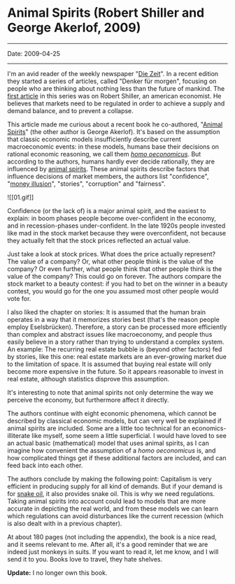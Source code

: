 # Animal Spirits (Robert Shiller and George Akerlof, 2009)

----

Date: 2009-04-25

----

I'm an avid reader of the weekly newspaper "[Die Zeit](http://www.zeit.de/index)". In a recent edition they started a series of articles, called "Denker für morgen", focusing on people who are thinking about nothing less than the future of mankind. The [first article](http://www.zeit.de/2009/15/PD-Shiller?page=1) in this series was on Robert Shiller, an american economist. He believes that markets need to be regulated in order to achieve a supply and demand balance, and to prevent a collapse.

This article made me curious about a recent book he co-authored, "[Animal Spirits](http://www.amazon.de/gp/product/0691142335?ie=UTF8&tag=dieanachrhalb-21&linkCode=as2&camp=1638&creative=19454&creativeASIN=0691142335)" (the other author is George Akerlof). It's based on the assumption that classic economic models insufficiently describe current macroeconomic events: in these models, humans base their decisions on rational economic reasoning, we call them _[homo oeconomicus](http://en.wikipedia.org/wiki/Homo_oeconomicus)_. But according to the authors, humans hardly ever decide rationally, they are influenced by [animal spirits](http://www.economist.com/research/Economics/alphabetic.cfm?letter=A#animalspirits). These animal spirits describe factors that influence decisions of market members, the authors list "confidence", "[money illusion](http://en.wikipedia.org/wiki/Money_illusion)", "stories", "corruption" and "fairness".

![[01.gif]]

Confidence (or the lack of) is a major animal spirit, and the easiest to explain: in boom phases people become over-confident in the economy, and in recession-phases under-confident. In the late 1920s people invested like mad in the stock market because they were overconfident, not because they actually felt that the stock prices reflected an actual value. 

Just take a look at stock prices. What does the price actually represent? The value of a company? Or, what other people think is the value of the company? Or even further, what people think that other people think is the value of the company? This could go on forever. The authors compare the stock market to a beauty contest: if you had to bet on the winner in a beauty contest, you would go for the one you assumed most other people would vote for.

I also liked the chapter on stories: It is assumed that the human brain operates in a way that it memorizes stories best (that's the reason people employ Eselsbrücken). Therefore, a story can be processed more efficiently than complex and abstract issues like macroeconomy, and people thus easily believe in a story rather than trying to understand a complex system. An example: The recurring real estate bubble is (beyond other factors) fed by stories, like this one: real estate markets are an ever-growing market due to the limitation of space. It is assumed that buying real estate will only become more expensive in the future. So it appears reasonable to invest in real estate, although statistics disprove this assumption.

It's interesting to note that animal spirits not only determine the way we perceive the economy, but furthermore affect it directly.

The authors continue with eight economic phenomena, which cannot be described by classical economic models, but can very well be explained if animal spirits are included. Some are a little too technical for an economics-illiterate like myself, some seem a little superficial. I would have loved to see an actual basic (mathematical) model that uses animal spirits, as I can imagine how convenient the assumption of a _homo oeconomicus_ is, and how complicated things get if these additional factors are included, and can feed back into each other.

The authors conclude by making the following point: Capitalism is very efficient in producing supply for all kind of demands. But if your demand is for [snake oil](http://en.wikipedia.org/wiki/Snake_oil), it also provides snake oil. This is why we need regulations. Taking animal spirits into account could lead to models that are more accurate in depicting the real world, and from these models we can learn which regulations can avoid disturbances like the current recession (which is also dealt with in a previous chapter).

At about 180 pages (not including the appendix), the book is a nice read, and it seems relevant to me. After all, it's a good reminder that we are indeed just monkeys in suits. If you want to read it, let me know, and I will send it to you. Books love to travel, they hate shelves.

**Update:** I no longer own this book.


